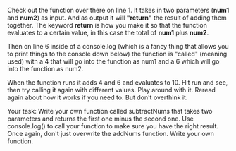 Check out the function over there on line 1. It takes in two 
parameters (**num1** and **num2**) as input. And as output it will 
**"return"** the result of adding them together. The keyword **return** is 
how you make it so that the function evaluates to a certain value, 
in this case the total of **num1** plus **num2**.

Then on line 6 inside of a console.log (which is a fancy thing that allows you to print 
things to the console down below) the function is "called" 
(meaning used) with a 4 that will go into the function as num1 and 
a 6 which will go into the function as num2.

When the function runs it adds 4 and 6 and evaluates to 10. Hit run and see, then 
try calling it again with different values. Play around with it. 
Reread again about how it works if you need to. But don't 
overthink it.

Your task: Write your own function called subtractNums that takes two parameters and returns the first one minus the second one. Use console.log() to call your function to make sure you have the right result. Once again, don't just overwrite the addNums function. Write your own function. 
